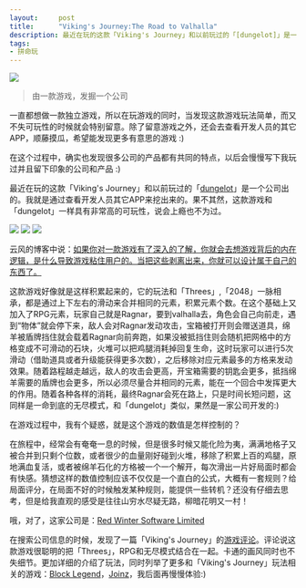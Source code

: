 ```yaml
---
layout:     post
title:      "Viking's Journey:The Road to Valhalla"
description: 最近在玩的这款「Viking's Journey」和以前玩过的「[dungelot]」是一个公司出的。我就是通过查看开发人员其它APP来挖出来的。果不其然，这款游戏和「dungelot」一样具有非常高的可玩性，说会上瘾也不为过。
tags:
- 拼命玩
---
```

![](viking3.jpg)

> 由一款游戏，发掘一个公司

一直都想做一款独立游戏，所以在玩游戏的同时，当发现这款游戏玩法简单，而又不失可玩性的时候就会特别留意。除了留意游戏之外，还会去查看开发人员的其它APP，顺藤摸瓜，希望能发现更多有意思的游戏 :)

在这个过程中，确实也发现很多公司的产品都有共同的特点，以后会慢慢写下我玩过并且留下印象的公司和产品 :)

最近在玩的这款「Viking's Journey」和以前玩过的「[dungelot](http://wzblog.cn/2014/04/02/dungelot/)」是一个公司出的。我就是通过查看开发人员其它APP来挖出来的。果不其然，这款游戏和「dungelot」一样具有非常高的可玩性，说会上瘾也不为过。

![](viking1.PNG)
![](viking2.jpeg)
![](viking7.png)

云风的博客中说：[如果你对一款游戏有了深入的了解，你就会去想游戏背后的内在逻辑，是什么导致游戏粘住用户的。当把这些剥离出来，你就可以设计属于自己的东西了。](http://blog.codingnow.com/2015/08/xdzy.html)

这款游戏好像就是这样积累起来的，它的玩法和「Threes」,「2048」一脉相承，都是通过上下左右的滑动来合并相同的元素，积累元素个数。在这个基础上又加入了RPG元素，玩家自己就是Ragnar，要到valhalla去，角色会自己向前走，遇到“物体”就会停下来，敌人会对Ragnar发动攻击，宝箱被打开则会赠送道具，绵羊被盾牌挡住就会载着Ragnar向前奔跑，如果没被抵挡住则会随机把网格中的方格变成不可滑动的石块，火堆可以把鸡腿消耗掉回复生命，这时玩家可以进行5次滑动（借助道具或者升级能获得更多次数），之后移除对应元素最多的方格来发动效果。随着路程越走越远，敌人的攻击会更高，开宝箱需要的钥匙会更多，抵挡绵羊需要的盾牌也会更多，所以必须尽量合并相同的元素，能在一个回合中发挥更大的作用。随着各种各样的消耗，最终Ragnar会死在路上，只是时间长短问题，这同样是一命到底的无尽模式，和「dungelot」类似，果然是一家公司开发的:)

在游戏过程中，我有个疑惑，就是这个游戏的数值是怎样控制的？

在旅程中，经常会有奄奄一息的时候，但是很多时候又能化险为夷，满满地格子又被合并到只剩个位数，或者很少的血量刚好碰到火堆，移除了积累上百的鸡腿，原地满血复活，或者被绵羊石化的方格被一个一个解开，每次滑出一片好局面时都会有快感。猜想这样的数值控制应该不仅仅是一个直白的公式，大概有一套规则？给局面评分，在局面不好的时候触发某种规则，能提供一些转机？还没有仔细去思考，但是给我直观的感受是往往山穷水尽疑无路，柳暗花明又一村！

哦，对了，这家公司是：[Red Winter Software Limited](http://winter.red)

在搜索公司信息的时候，发现了一篇「Viking's Journey」的[游戏评论](http://appadvice.com/review/lost-viking)。评论说这款游戏很聪明的把「Threes」，RPG和无尽模式结合在一起。卡通的画风同时也不失细节。更加详细的介绍了玩法，同时列举了更多和「Viking's Journey」玩法相关的游戏：[Block Legend](https://itunes.apple.com/cn/app/id827412250?mt=8)，[Joinz](https://itunes.apple.com/cn/app/id909350351?mt=8)，我后面再慢慢体验:)
